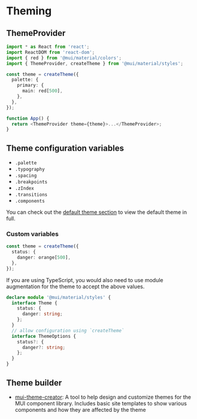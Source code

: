 # Theming

## ThemeProvider

```ts
import * as React from 'react';
import ReactDOM from 'react-dom';
import { red } from '@mui/material/colors';
import { ThemeProvider, createTheme } from '@mui/material/styles';

const theme = createTheme({
  palette: {
    primary: {
      main: red[500],
    },
  },
});

function App() {
  return <ThemeProvider theme={theme}>...</ThemeProvider>;
}
```


## Theme configuration variables

- `.palette`
- `.typography`
- `.spacing`
- `.breakpoints`
- `.zIndex`
- `.transitions`
- `.components`

You can check out the [default theme section](https://mui.com/customization/default-theme/) to view the default theme in full.

### Custom variables

```ts
const theme = createTheme({
  status: {
    danger: orange[500],
  },
});
```

If you are using TypeScript, you would also need to use module augmentation for the theme to accept the above values.

```ts
declare module '@mui/material/styles' {
  interface Theme {
    status: {
      danger: string;
    };
  }
  // allow configuration using `createTheme`
  interface ThemeOptions {
    status?: {
      danger?: string;
    };
  }
}
```


## Theme builder

- [mui-theme-creator](https://bareynol.github.io/mui-theme-creator/): A tool to help design and customize themes for the MUI component library. Includes basic site templates to show various components and how they are affected by the theme
